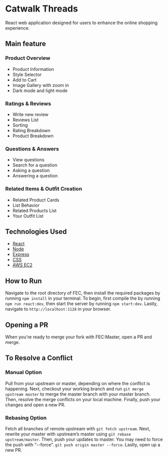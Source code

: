 # Catwalk Threads
React web application designed for users to enhance the online shopping experience.

## Main feature

### Product Overview
- Product Information
- Style Selector
- Add to Cart
- Image Gallery with zoom in
- Dark mode and light mode

### Ratings & Reviews
- Write new review
- Reviews List
- Sorting 
- Rating Breakdown
- Product Breakdown


### Questions & Answers
- View questions
- Search for a question
- Asking a question
- Answering a question


### Related Items & Outfit Creation
- Related Product Cards
- List Behavior
- Related Products List
- Your Outfit List

## Technologies Used
- [React](https://reactjs.org/)
- [Node](https://nodejs.org/en/)
- [Express](https://expressjs.com/)
- [CSS](https://github.com/css-modules/css-modules)
- [AWS EC2](https://aws.amazon.com/?nc2=h_lg)

## How to Run
Navigate to the root directory of FEC, then install the required packages by running `npm install` in your terminal. To begin, first compile the by running `npm run react:dev`, then start the server by running `npm start:dev`. Lastly, navigate to `http://localhost:1128` in your browser.

## Opening a PR
When you're ready to merge your fork with FEC:Master, open a PR and merge.

## To Resolve a Conflict

### Manual Option
Pull from your upstream or master, depending on where the conflict is happening. Next, checkout your working branch and run `git merge upstream master` to merge the master branch with your master branch. Then, resolve the merge conflicts on your local machine. Finally, push your changes and open a new PR.

### Rebasing Option
Fetch all branches of remote upstream with `git fetch upstream`. Next, rewrite your master with upstream’s master using `git rebase upstream/master`. Then, push your updates to master. You may need to force the push with “--force”. `git push origin master --force`. Lastly, open up a new PR.
